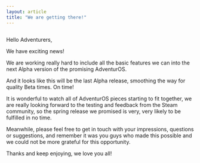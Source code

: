 ```yaml
---
layout: article
title: "We are getting there!"
---
```


<img src="http://i.imgur.com/BnRt4Ks.png" style="background:white;max-width: 600px;" alt="">
<p>Hello Adventurers,</p>
<p>We have exciting news! </p>
<p>We are working really hard to include all the basic features we can into the next Alpha version of the promising AdventurOS.</p>
<p>And it looks like this will be the last Alpha release, smoothing the way for quality Beta times. On time!</p>
<p>It is wonderful to watch all of AdventurOS pieces starting to fit together, we are really looking forward to the testing and feedback from the Steam community, so the spring release we promised is very, very likely to be fulfilled in no time.</p>
<p>Meanwhile, please feel free to get in touch with your impressions, questions or suggestions, and remember it was you guys who made this possible and we could not be more grateful for this opportunity.</p>
<p>Thanks and keep enjoying, we love you all!</p>